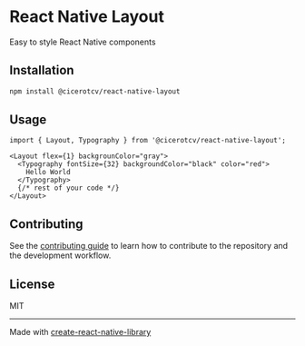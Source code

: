 # React Native Layout

Easy to style React Native components

## Installation

```sh
npm install @cicerotcv/react-native-layout
```

## Usage

```tsx
import { Layout, Typography } from '@cicerotcv/react-native-layout';

<Layout flex={1} backgrounColor="gray">
  <Typography fontSize={32} backgroundColor="black" color="red">
    Hello World
  </Typography>
  {/* rest of your code */}
</Layout>
```

## Contributing

See the [contributing guide](CONTRIBUTING.md) to learn how to contribute to the repository and the development workflow.

## License

MIT

---

Made with [create-react-native-library](https://github.com/callstack/react-native-builder-bob)
